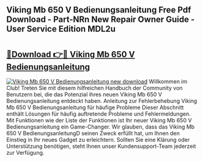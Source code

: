 ## Viking Mb 650 V Bedienungsanleitung Free Pdf Download - Part-NRn New Repair Owner Guide - User Service Edition MDL2u

# <h2><a href="http://df50s4f.blite.top/?on=Viking+Mb+650+V+Bedienungsanleitung">🔗Download 👉🔴 Viking Mb 650 V Bedienungsanleitung</a></h2>

[![Viking Mb 650 V Bedienungsanleitung new download](https://i.imgur.com/lujVjoI.png)](http://df50s4f.blite.top/?on=Viking+Mb+650+V+Bedienungsanleitung)
Willkommen im Club! Treten Sie mit diesem hilfreichen Handbuch der Community von Benutzern bei, die das Potenzial ihres neuen Viking Mb 650 V Bedienungsanleitung entdeckt haben. Anleitung zur Fehlerbehebung Viking Mb 650 V Bedienungsanleitung für häufige Probleme Dieser Abschnitt enthält Lösungen für häufig auftretende Probleme und Fehlermeldungen. Mit Funktionen wie der Liste der Funktionen ist Ihr neuer Viking Mb 650 V Bedienungsanleitung ein Game-Changer. Wir glauben, dass das Viking Mb 650 V BedienungsanleitungD seinen Zweck erfüllt hat, um Ihnen den Einstieg in Ihr neues Gadget zu erleichtern. Sollten Sie eine Klärung oder Unterstützung benötigen, steht Ihnen unser Kundensupport-Team jederzeit zur Verfügung.

